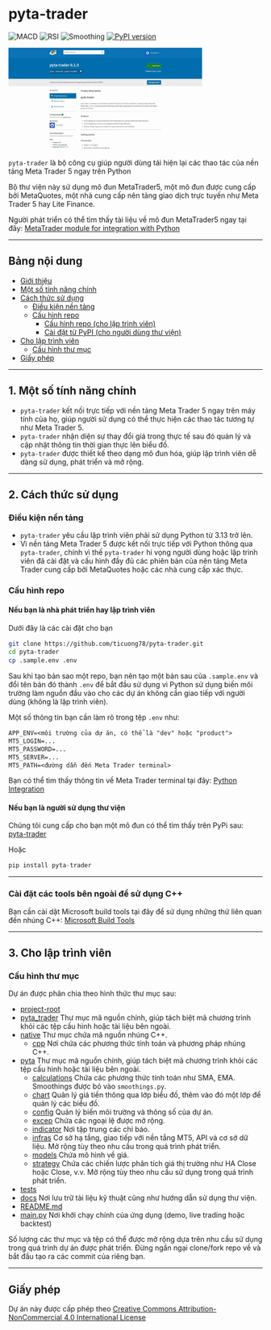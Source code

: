 # pyta-trader

![MACD](https://img.shields.io/badge/class-MACD-blue)
![RSI](https://img.shields.io/badge/class-RSI-red)
![Smoothing](https://img.shields.io/badge/function-Smoothing-yellow)
[![PyPI version](https://img.shields.io/pypi/v/pyta-trader.svg)](https://pypi.org/project/pyta-trader/)

<img src="./pyta/assets/pypi_screenshot.jpg" style=" width:40vw; height:auto"/>

`pyta-trader` là bộ công cụ giúp người dùng tái hiện lại các thao tác của nền tảng Meta Trader 5 ngay trên Python

Bộ thư viện này sử dụng mô đun MetaTrader5, một mô đun được cung cấp bởi MetaQuotes, một nhà cung cấp nên tảng giao dịch trực tuyến như Meta Trader 5 hay Lite Finance.

Người phát triển có thể tìm thấy tài liệu về mô đun MetaTrader5 ngay tại đây: [MetaTrader module for integration with Python](https://www.mql5.com/en/docs/python_metatrader5)

---

## Bảng nội dung

- [Giới thiệu](#pyta-trader)
- [Một số tính năng chính](#1-một-số-tính-năng-chính)
- [Cách thức sử dụng](#2-cách-thức-sử-dụng)
  - [Điều kiện nền tảng](#điều-kiện-nền-tảng)
  - [Cấu hình repo](#cấu-hình-repo)
    - [Cấu hình repo (cho lập trình viên)](#nếu-bạn-là-nhà-phát-triển-hay-lập-trình-viên)
    - [Cài đặt từ PyPI (cho người dùng thư viện)](#nếu-bạn-là-người-sử-dụng-thư-viện)
- [Cho lập trình viên](#3-cho-lập-trình-viên)
  - [Cấu hình thư mục](#cấu-hình-thư-mục)
- [Giấy phép](#giấy-phép)

---

## 1. Một số tính năng chính

- `pyta-trader` kết nối trực tiếp với nền tảng Meta Trader 5 ngay trên máy tính của họ, giúp người sử dụng có thể thực hiện các thao tác tương tự như Meta Trader 5.
- `pyta-trader` nhận diện sự thay đổi giá trong thực tế sau đó quản lý và cập nhật thông tin thời gian thực lên biểu đồ.
- `pyta-trader` được thiết kế theo dạng mô đun hóa, giúp lập trình viên dễ dàng sử dụng, phát triển và mở rộng.

---

## 2. Cách thức sử dụng

### Điều kiện nền tảng

- `pyta-trader` yêu cầu lập trình viên phải sử dụng Python từ 3.13 trở lên.
- Vì nền tảng Meta Trader 5 được kết nối trực tiếp với Python thông qua `pyta-trader`, chính vì thế `pyta-trader` hi vọng người dùng hoặc lập trình viên đã cài đặt và cấu hình đầy đủ các phiên bản của nên tảng Meta Trader cung cấp bởi MetaQuotes hoặc các nhà cung cấp xác thực.

### Cấu hình repo

#### Nếu bạn là nhà phát triển hay lập trình viên

Dưới đây là các cài đặt cho bạn

```bash
git clone https://github.com/ticuong78/pyta-trader.git
cd pyta-trader
cp .sample.env .env
```

Sau khi tạo bản sao một repo, bạn nên tạo một bản sau của `.sample.env` và đổi tên bản đó thành `.env` để bắt đầu sử dụng vì Python sử dụng biến môi trường làm nguồn đầu vào cho các dự án không cần giao tiếp với người dùng (không là lập trình viên).

Một số thông tin bạn cần làm rõ trong tệp `.env` như:

```dotenv
APP_ENV=<môi trường của dự án, có thể là "dev" hoặc "product">
MT5_LOGIN=...
MT5_PASSWORD=...
MT5_SERVER=...
MT5_PATH=<đường dẫn đến Meta Trader terminal>
```

Bạn có thể tìm thấy thông tin về Meta Trader terminal tại đây: [Python Integration](https://www.mql5.com/en/docs/python_metatrader5/mt5initialize_py)

#### Nếu bạn là người sử dụng thư viện

Chúng tôi cung cấp cho bạn một mô đun có thể tìm thấy trên PyPi sau: [pyta-trader](https://pypi.org/project/pyta-trader/)

Hoặc

```python
pip install pyta-trader
```

---
### Cài đặt các tools bên ngoài để sử dụng C++ 

Bạn cần cài dặt Microsoft build tools tại đây để sử dụng những thứ liên quan đến nhúng C++: [Microsoft Build Tools](https://visualstudio.microsoft.com/downloads/)

---
## 3. Cho lập trình viên

### Cấu hình thư mục

Dự án được phân chia theo hình thức thư mục sau:

  - [project-root](./)
  - [pyta_trader](./src//pyta_trader/)
    Thư mục mã nguồn chính, giúp tách biệt mã chương trình khỏi các tệp cấu hình hoặc tài liệu bên ngoài.
  - [native](./native/)
    Thư mục chứa mã nguồn nhúng C++.
    - [cpp](./native/cpp/)
      Nơi chứa các phương thức tính toán và phương pháp nhúng C++.
  - [pyta](./pyta/)
    Thư mục mã nguồn chính, giúp tách biệt mã chương trình khỏi các tệp cấu hình hoặc tài liệu bên ngoài.
     - [calculations](./src/pyta/calculations/)
    Chứa các phương thức tính toán như SMA, EMA. Smoothings được bỏ vào `smoothings.py`.
    - [chart](./src/pyta/chart/)
    Quản lý giá tiền thông qua lớp biểu đồ, thêm vào đó một lớp để quản lý các biểu đồ.
    - [config](./src/pyta/config/)
    Quản lý biến môi trường và thông số của dự án.
    - [excep](./src/pyta/excep/)
    Chứa các ngoại lệ được mở rộng.
    - [indicator](./src/pyta/indicator/)
    Nơi tập trung các chỉ báo.
    - [infras](./src/pyta/infras/)
    Cơ sở hạ tầng, giao tiếp với nền tẳng MT5, API và cơ sở dữ liệu. Mở rộng tùy theo nhu cầu trong quá trình phát triển.
    - [models](./pyta/models/)
    Chứa mô hình về giá.
    - [strategy](./src/pyta/strategy/)
    Chứa các chiến lược phân tích giá thị trường như HA Close hoặc Close, v.v. Mở rộng tùy theo nhu cầu sử dụng trong quá trình phát triển.
  - [tests](./tests/)
  - [docs](./docs/)
  Nơi lưu trữ tài liệu kỹ thuật cũng như hướng dẫn sử dụng thư viện.
  - [README.md](./README.md)
  - [main.py](./main.py)
  Nơi khởi chạy chính của ứng dụng (demo, live trading hoặc backtest)

Số lượng các thư mục và tệp có thể được mở rộng dựa trên nhu cầu sử dụng trong quá trình dự án được phát triển. Đừng ngần ngại clone/fork repo về và bắt đầu tạo ra các commit của riêng bạn.

---

## Giấy phép

Dự án này được cấp phép theo [Creative Commons Attribution-NonCommercial 4.0 International License](https://creativecommons.org/licenses/by-nc/4.0/)
